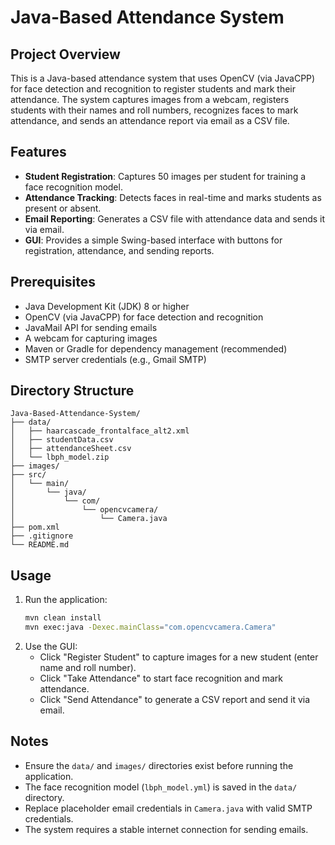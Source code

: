 # Java-Based Attendance System

## Project Overview
This is a Java-based attendance system that uses OpenCV (via JavaCPP) for face detection and recognition to register students and mark their attendance. The system captures images from a webcam, registers students with their names and roll numbers, recognizes faces to mark attendance, and sends an attendance report via email as a CSV file.

## Features
- **Student Registration**: Captures 50 images per student for training a face recognition model.
- **Attendance Tracking**: Detects faces in real-time and marks students as present or absent.
- **Email Reporting**: Generates a CSV file with attendance data and sends it via email.
- **GUI**: Provides a simple Swing-based interface with buttons for registration, attendance, and sending reports.

## Prerequisites
- Java Development Kit (JDK) 8 or higher
- OpenCV (via JavaCPP) for face detection and recognition
- JavaMail API for sending emails
- A webcam for capturing images
- Maven or Gradle for dependency management (recommended)
- SMTP server credentials (e.g., Gmail SMTP)

## Directory Structure
```
Java-Based-Attendance-System/
├── data/
│   ├── haarcascade_frontalface_alt2.xml
│   ├── studentData.csv
│   ├── attendanceSheet.csv
│   └── lbph_model.zip
├── images/
├── src/
│   └── main/
│       └── java/
│           └── com/
│               └── opencvcamera/
│                   └── Camera.java
├── pom.xml
├── .gitignore
└── README.md
```
## Usage
1. Run the application:
   ```bash
   mvn clean install
   mvn exec:java -Dexec.mainClass="com.opencvcamera.Camera"
   ```
2. Use the GUI:
   - Click "Register Student" to capture images for a new student (enter name and roll number).
   - Click "Take Attendance" to start face recognition and mark attendance.
   - Click "Send Attendance" to generate a CSV report and send it via email.

## Notes
- Ensure the `data/` and `images/` directories exist before running the application.
- The face recognition model (`lbph_model.yml`) is saved in the `data/` directory.
- Replace placeholder email credentials in `Camera.java` with valid SMTP credentials.
- The system requires a stable internet connection for sending emails.
